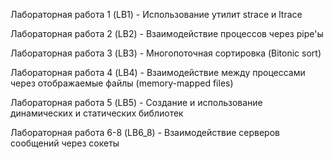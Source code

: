 Лабораторная работа 1 (LB1) - Использование утилит strace и ltrace

Лабораторная работа 2 (LB2) - Взаимодействие процессов через pipe'ы

Лабораторная работа 3 (LB3) - Многопоточная сортировка (Bitonic sort)

Лабораторная работа 4 (LB4) - Взаимодействие между процессами через отображаемые файлы
(memory-mapped files)

Лабораторная работа 5 (LB5) - Создание и использование динамических и статических библиотек

Лабораторная работа 6-8 (LB6_8) - Взаимодействие серверов сообщений через сокеты



